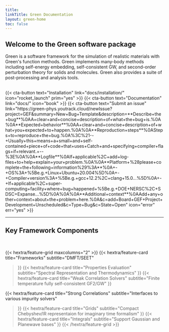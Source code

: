 ```yaml
---
title: 
linkTitle: Green Documentation
layout: green-home
toc: false
---
```


## Welcome to the Green software package

Green is a software framework for the simulation of realistic materials with Green's function methods. Green implements many-body methods including self-energy embedding, self-consistent GW, and second-order perturbation theory for solids and molecules. Green also provides a suite of post-processing and analysis tools.

<br>
<div class="mb-6">
{{< cta-button text="Installation" link="docs/installation/" icon="rocket_launch"  prim="yes" >}}
{{< cta-button text="Documentation" link="docs/" icon="book" >}}
{{< cta-button text="Submit an issue" link="https://green-phys.youtrack.cloud/newIssue?project=GEF&summary=New+Bug+Template&description=**Describe+the+bug**%0AA+clear+and+concise+description+of+what+the+bug+is.%0A%0A**Expected+behavior**%0AA+clear+and+concise+description+of+what+you+expected+to+happen.%0A%0A**Reproduction+steps**%0ASteps+to+reproduce+the+bug.%0A%3C%21--+Usually+this+means+a+small+and+self-contained+piece+of+code+that+uses+Catch+and+specifying+compiler+flags+if+relevant.+--%3E%0A%0A**Logfile**%0AIf+applicable%2C+add+log-files+to+help+explain+your+problem.%0A%0A**Platform+%28please+complete+the+following+information%29%3A**%0A+-+OS%3A+%5Be.g.+Linux+Ubuntu+20.004%5D%0A+-+Compiler+version%3A+%5Be.g.+gcc+12.2%2C+clang+15.0...%5D%0A+-+If+applicable%2C+super-computing+facility+where+bug+happened+%5Be.g.+DOE+NERSC%2C+SDSC+Expanse...%5D%0A%0A%0A**Additional+context**%0AAdd+any+other+context+about+the+problem+here.%0A&c=add+Board+GEF+Project+Development+Unscheduled&c=Type+Bug&c=State+Open" icon="error" err="yes" >}}
</div>

<hr>

## Key Framework Components
<br>

{{< hextra/feature-grid maxcolumns="2" >}}
  {{< hextra/feature-card
    title="Frameworks"
    subtitle="DMFT/SEET"
  >}}
  {{< hextra/feature-card
    title="Properties Evaluation"
    subtitle="Spectral Representation and Thermodynamics"
  >}}
  {{< hextra/feature-card
    title="Weak Correlation Solvers"
    subtitle="Finite temperature fully self-consistent GF2/GW"
  >}}
  
  {{< hextra/feature-card
    title="Strong Correlations"
    subtitle="Interfaces to various impurity solvers"
  >}}
  {{< hextra/feature-card
    title="Grids"
    subtitle="Compact Chebyshev/IR representaion for imaginary time formalism"
  >}}
  {{< hextra/feature-card
    title="Integrals"
    subtitle="Support Gaussian and Planewave bases"
  >}}
{{< /hextra/feature-grid >}}
